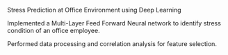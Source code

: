 Stress Prediction at Office Environment using Deep Learning


Implemented a Multi-Layer Feed Forward Neural network to identify stress condition of an office employee.

Performed data processing and correlation analysis for feature selection.

